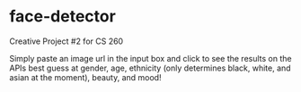 # face-detector
Creative Project #2 for CS 260

Simply paste an image url in the input box and click to see the results on the APIs best guess at gender, age, ethnicity (only determines black, white, and asian at the moment), beauty, and mood!
